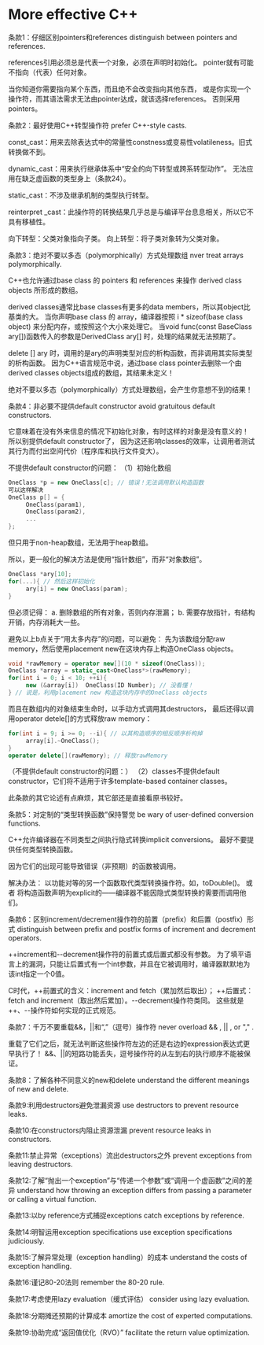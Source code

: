 # More effective C++

条款1：仔细区别pointers和references
distinguish between pointers and references.

references引用必须总是代表一个对象，必须在声明时初始化。
pointer就有可能不指向（代表）任何对象。

当你知道你需要指向某个东西，而且绝不会改变指向其他东西，
或是你实现一个操作符，而其语法需求无法由pointer达成，就该选择references。
否则采用pointers。

条款2：最好使用C++转型操作符
prefer C++-style casts.

const_cast：用来去除表达式中的常量性constness或变易性volatileness。旧式转换做不到。

dynamic_cast：用来执行继承体系中“安全的向下转型或跨系转型动作”。
无法应用在缺乏虚函数的类型身上（条款24）。

static_cast：不涉及继承机制的类型执行转型。

reinterpret _cast：此操作符的转换结果几乎总是与编译平台息息相关，所以它不具有移植性。

向下转型：父类对象指向子类。
向上转型：将子类对象转为父类对象。

条款3：绝对不要以多态（polymorphically）方式处理数组
nver treat arrays polymorphically.

C++也允许通过base class 的 pointers 和 references 来操作 derived class objects 所形成的数组。

derived classes通常比base classes有更多的data members，所以其object比基类的大。
当你声明base class 的 array，编译器按照 i * sizeof(base class object) 来分配内存，或按照这个大小来处理它。
当void func(const BaseClass ary[])函数传入的参数是DerivedClass ary[] 时，处理的结果就无法预期了。

delete [] ary 时，调用的是ary的声明类型对应的析构函数，而非调用其实际类型的析构函数。
因为C++语言规范中说，通过base class pointer去删除一个由derived classes objects组成的数组，其结果未定义！

绝对不要以多态（polymorphically）方式处理数组，会产生你意想不到的结果！

条款4：非必要不提供default constructor
avoid gratuitous default constructors.

它意味着在没有外来信息的情况下初始化对象，有时这样的对象是没有意义的！
所以别提供default constructor了，
因为这还影响classes的效率，让调用者测试其行为而付出空间代价（程序库和执行文件变大）。

不提供default constructor的问题：
（1）初始化数组

```cpp
OneClass *p = new OneClass[c]; // 错误！无法调用默认构造函数
可以这样解决
OneClass p[] = {
     OneClass(param1),
     OneClass(param2),
     ...
};
```

但只用于non-heap数组，无法用于heap数组。

所以，更一般化的解决方法是使用“指针数组”，而非“对象数组”。

```cpp
OneClass *ary[10];
for(...){ // 然后这样初始化
     ary[i] = new OneClass(param);
}
```

但必须记得：
a. 删除数组的所有对象，否则内存泄漏；
b. 需要存放指针，有结构开销，内存消耗大一些。

避免以上b点关于“用太多内存”的问题，可以避免：
先为该数组分配raw memory，然后使用placement new在这块内存上构造OneClass objects。

```cpp
void *rawMemory = operator new[](10 * sizeof(OneClass));
OneClass *array = static_cast<OneClass*>(rawMemory);
for(int i = 0; i < 10; ++i){
     new (&array[i])  OneClass(ID Number); // 没看懂！
} // 说是，利用placement new 构造这块内存中的OneClass objects
```

而且在数组内的对象结束生命时，以手动方式调用其destructors，
最后还得以调用operator detele[]的方式释放raw memory：

```cpp
for(int i = 9; i >= 0; --i){ // 以其构造顺序的相反顺序析构掉
     array[i].~OneClass();
}
operator delete[](rawMemory); // 释放rawMemory
```

（不提供default constructor的问题：）
（2）classes不提供default constructor，它们将不适用于许多template-based container classes。

此条款的其它论述有点麻烦，其它部还是直接看原书较好。

条款5：对定制的“类型转换函数”保持警觉
be wary of user-defined conversion functions.

C++允许编译器在不同类型之间执行隐式转换implicit conversions。
最好不要提供任何类型转换函数。

因为它们的出现可能导致错误（非预期）的函数被调用。

解决办法：
以功能对等的另一个函数取代类型转换操作符。如，toDouble()。
或者
将构造函数声明为explicit的——编译器不能因隐式类型转换的需要而调用他们。

条款6：区别increment/decrement操作符的前置（prefix）和后置（postfix）形式
distinguish between prefix and postfix forms of increment and decrement operators.

++increment和--decrement操作符的前置式或后置式都没有参数。
为了填平语言上的漏洞，只能让后置式有一个int参数，并且在它被调用时，编译器默默地为该int指定一个0值。

C时代，++前置式的含义：increment and fetch（累加然后取出）；
++后置式：fetch and increment（取出然后累加）。--decrement操作符类同。
这些就是++、--操作符如何实现的正式规范。

条款7：千万不要重载&&，||和“,”（逗号）操作符
never overload && , || , or "," .

重载了它们之后，就无法判断这些操作符左边的还是右边的expression表达式更早执行了！
&&、||的短路功能丢失，逗号操作符的从左到右的执行顺序不能被保证。

条款8：了解各种不同意义的new和delete
understand the different meanings of new and delete.

条款9:利用destructors避免泄漏资源
use destructors to prevent resource leaks.

条款10:在constructors内阻止资源泄漏
prevent resource leaks in constructors.

条款11:禁止异常（exceptions）流出destructors之外
prevent exceptions from leaving destructors.

条款12:了解“抛出一个exception”与“传递一个参数”或“调用一个虚函数”之间的差异
understand how throwing an exception differs from passing a parameter or calling a virtual function.

条款13:以by reference方式捕捉exceptions
catch exceptions by reference.

条款14:明智运用exception specifications
use exception specifications judiciously.

条款15:了解异常处理（exception handling）的成本
understand the costs of exception handling.

条款16:谨记80-20法则
remember the 80-20 rule.

条款17:考虑使用lazy evaluation（缓式评估）
consider using lazy evaluation.

条款18:分期摊还预期的计算成本
amortize the cost of experted computations.

条款19:协助完成“返回值优化（RVO）”
facilitate the return value optimization.
